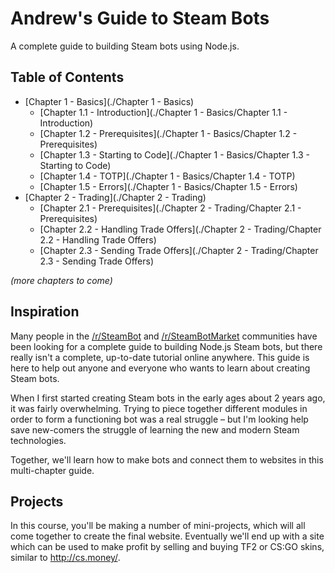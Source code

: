 # Andrew's Guide to Steam Bots

A complete guide to building Steam bots using Node.js.

## Table of Contents

- [Chapter 1 - Basics](./Chapter 1 - Basics)
	- [Chapter 1.1 - Introduction](./Chapter 1 - Basics/Chapter 1.1 - Introduction)
	- [Chapter 1.2 - Prerequisites](./Chapter 1 - Basics/Chapter 1.2 - Prerequisites)
	- [Chapter 1.3 - Starting to Code](./Chapter 1 - Basics/Chapter 1.3 - Starting to Code)
	- [Chapter 1.4 - TOTP](./Chapter 1 - Basics/Chapter 1.4 - TOTP)
	- [Chapter 1.5 - Errors](./Chapter 1 - Basics/Chapter 1.5 - Errors)
- [Chapter 2 - Trading](./Chapter 2 - Trading)
	- [Chapter 2.1 - Prerequisites](./Chapter 2 - Trading/Chapter 2.1 - Prerequisites)
	- [Chapter 2.2 - Handling Trade Offers](./Chapter 2 - Trading/Chapter 2.2 - Handling Trade Offers)
	- [Chapter 2.3 - Sending Trade Offers](./Chapter 2 - Trading/Chapter 2.3 - Sending Trade Offers)


*(more chapters to come)*

## Inspiration

Many people in the [/r/SteamBot](https://reddit.com/r/SteamBot) and
[/r/SteamBotMarket](https://reddit.com/r/SteamBotMarket) communities have been
looking for a complete guide to building Node.js Steam bots, but there really
isn't a complete, up-to-date tutorial online anywhere. This guide is here to
help out anyone and everyone who wants to learn about creating Steam bots.

When I first started creating Steam bots in the early ages about 2 years ago,
it was fairly overwhelming. Trying to piece together different modules in order
to form a functioning bot was a real struggle – but I'm looking help save
new-comers the struggle of learning the new and modern Steam technologies.

Together, we'll learn how to make bots and connect them to websites in this
multi-chapter guide.

## Projects

In this course, you'll be making a number of mini-projects, which will all come
together to create the final website. Eventually we'll end up with a site which
can be used to make profit by selling and buying TF2 or CS:GO skins, similar to
http://cs.money/.
